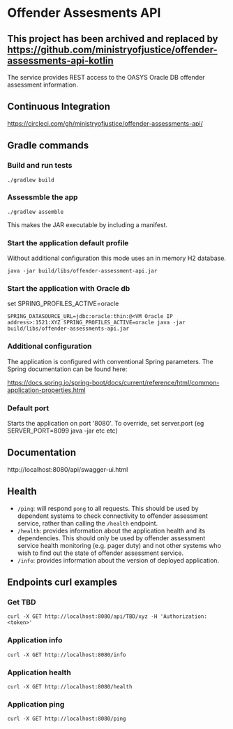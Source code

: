 # Offender Assesments API

**This project has been archived and replaced by https://github.com/ministryofjustice/offender-assessments-api-kotlin**
---


The service provides REST access to the OASYS Oracle DB offender assessment information.

## Continuous Integration
https://circleci.com/gh/ministryofjustice/offender-assessments-api/

## Gradle commands

### Build and run tests
```
./gradlew build
```

### Assessmble the app
```
./gradlew assemble
```

This makes the JAR executable by including a manifest. 

### Start the application default profile
Without additional configuration this mode uses an in memory H2 database.

```
java -jar build/libs/offender-assessment-api.jar
```

### Start the application with Oracle db

set SPRING_PROFILES_ACTIVE=oracle
```
SPRING_DATASOURCE_URL=jdbc:oracle:thin:@<VM Oracle IP address>:1521:XYZ SPRING_PROFILES_ACTIVE=oracle java -jar build/libs/offender-assessments-api.jar
```

### Additional configuration
The application is configured with conventional Spring parameters.
The Spring documentation can be found here:

https://docs.spring.io/spring-boot/docs/current/reference/html/common-application-properties.html

### Default port
Starts the application on port '8080'.
To override, set server.port (eg SERVER_PORT=8099 java -jar etc etc)

## Documentation
http://localhost:8080/api/swagger-ui.html

## Health

- `/ping`: will respond `pong` to all requests.  This should be used by dependent systems to check connectivity to 
offender assessment service, rather than calling the `/health` endpoint.
- `/health`: provides information about the application health and its dependencies.  This should only be used
by offender assessment service health monitoring (e.g. pager duty) and not other systems who wish to find out the 
state of offender assessment service.
- `/info`: provides information about the version of deployed application.

## Endpoints curl examples

### Get TBD
```
curl -X GET http://localhost:8080/api/TBD/xyz -H 'Authorization: <token>'
```

### Application info
```
curl -X GET http://localhost:8080/info
```

### Application health
```
curl -X GET http://localhost:8080/health
```

### Application ping
```
curl -X GET http://localhost:8080/ping
```
